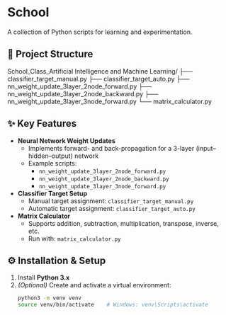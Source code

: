 # School

A collection of Python scripts for learning and experimentation.

## 📂 Project Structure
School_Class_Artificial Intelligence and Machine Learning/
├── classifier_target_manual.py
├── classifier_target_auto.py
├── nn_weight_update_3layer_2node_forward.py
├── nn_weight_update_3layer_2node_backward.py
├── nn_weight_update_3layer_3node_forward.py
└── matrix_calculator.py
## ✨ Key Features
- **Neural Network Weight Updates**  
  - Implements forward- and back-propagation for a 3-layer (input–hidden–output) network  
  - Example scripts:  
    - `nn_weight_update_3layer_2node_forward.py`  
    - `nn_weight_update_3layer_2node_backward.py`  
    - `nn_weight_update_3layer_3node_forward.py`
- **Classifier Target Setup**  
  - Manual target assignment: `classifier_target_manual.py`  
  - Automatic target assignment: `classifier_target_auto.py`
- **Matrix Calculator**  
  - Supports addition, subtraction, multiplication, transpose, inverse, etc.  
  - Run with: `matrix_calculator.py`

## ⚙️ Installation & Setup
1. Install **Python 3.x**  
2. *(Optional)* Create and activate a virtual environment:  
   ```bash
   python3 -m venv venv
   source venv/bin/activate    # Windows: venv\Scripts\activate
